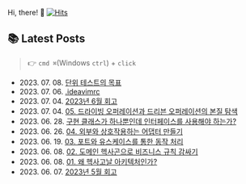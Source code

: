 
Hi, there! 👋
[![Hits](https://hits.seeyoufarm.com/api/count/incr/badge.svg?url=https%3A%2F%2Fgithub.com%2Fgoldcrestwilma%2Fhit-counter&count_bg=%2379C83D&title_bg=%23555555&icon=github.svg&icon_color=%23E7E7E7&title=hits&edge_flat=false)](https://hits.seeyoufarm.com)


## 📚 Latest Posts
> 👉 `cmd ⌘`(Windows `ctrl`) + `click`
<ul>
<li>2023. 07. 08. <a target='_blank' href="https://velog.io/@minkyu__k/%EB%8B%A8%EC%9C%84-%ED%85%8C%EC%8A%A4%ED%8A%B8%EC%9D%98-%EB%AA%A9%ED%91%9C">단위 테스트의 목표</a></li><li>2023. 07. 06. <a target='_blank' href="https://velog.io/@minkyu__k/.ideavimrc">.ideavimrc</a></li><li>2023. 07. 04. <a target='_blank' href="https://velog.io/@minkyu__k/2023%EB%85%84-6%EC%9B%94-%ED%9A%8C%EA%B3%A0">2023년 6월 회고</a></li><li>2023. 07. 04. <a target='_blank' href="https://velog.io/@minkyu__k/05.-%EB%93%9C%EB%9D%BC%EC%9D%B4%EB%B9%99-%EC%98%A4%ED%8D%BC%EB%A0%88%EC%9D%B4%EC%85%98%EA%B3%BC-%EB%93%9C%EB%A6%AC%EB%B8%90-%EC%98%A4%ED%8D%BC%EB%A0%88%EC%9D%B4%EC%85%98%EC%9D%98-%EB%B3%B8%EC%A7%88-%ED%83%90%EC%83%89">05. 드라이빙 오퍼레이션과 드리븐 오퍼레이션의 본질 탐색</a></li><li>2023. 06. 28. <a target='_blank' href="https://velog.io/@minkyu__k/%EA%B5%AC%ED%98%84-%ED%81%B4%EB%9E%98%EC%8A%A4%EA%B0%80-%ED%95%98%EB%82%98%EB%BF%90%EC%9D%B8%EB%8D%B0-%EC%9D%B8%ED%84%B0%ED%8E%98%EC%9D%B4%EC%8A%A4%EB%A5%BC-%EC%82%AC%EC%9A%A9%ED%95%B4%EC%95%BC-%ED%95%98%EB%8A%94%EA%B0%80">구현 클래스가 하나뿐인데 인터페이스를 사용해야 하는가?</a></li><li>2023. 06. 26. <a target='_blank' href="https://velog.io/@minkyu__k/%EC%99%B8%EB%B6%80%EC%99%80-%EC%83%81%ED%98%B8%EC%9E%91%EC%9A%A9%ED%95%98%EB%8A%94-%EC%96%B4%EB%8C%91%ED%84%B0-%EB%A7%8C%EB%93%A4%EA%B8%B0">04. 외부와 상호작용하는 어댑터 만들기</a></li><li>2023. 06. 19. <a target='_blank' href="https://velog.io/@minkyu__k/03.-%ED%8F%AC%ED%8A%B8%EC%99%80-%EC%9C%A0%EC%8A%A4%EC%BC%80%EC%9D%B4%EC%8A%A4%EB%A5%BC-%ED%86%B5%ED%95%9C-%EB%8F%99%EC%9E%91-%EC%B2%98%EB%A6%AC">03. 포트와 유스케이스를 통한 동작 처리</a></li><li>2023. 06. 08. <a target='_blank' href="https://velog.io/@minkyu__k/2%EC%9E%A5-%EB%8F%84%EB%A9%94%EC%9D%B8-%ED%97%A5%EC%82%AC%EA%B3%A4%EC%9C%BC%EB%A1%9C-%EB%B9%84%EC%A6%88%EB%8B%88%EC%8A%A4-%EA%B7%9C%EC%B9%99-%EA%B0%90%EC%8B%B8%EA%B8%B0">02. 도메인 헥사곤으로 비즈니스 규칙 감싸기</a></li><li>2023. 06. 08. <a target='_blank' href="https://velog.io/@minkyu__k/01.-%EC%99%9C-%ED%97%A5%EC%82%AC%EA%B3%A0%EB%82%A0-%EC%95%84%ED%82%A4%ED%85%8D%EC%B2%98%EC%9D%B8%EA%B0%80">01. 왜 헥사고날 아키텍처인가?</a></li><li>2023. 06. 07. <a target='_blank' href="https://velog.io/@minkyu__k/5%EC%9B%94-%ED%9A%8C%EA%B3%A0">2023년 5월 회고</a></li></ul>